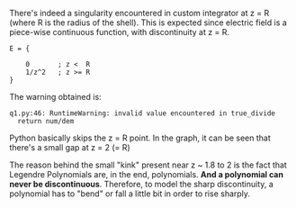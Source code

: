 There's indeed a singularity encountered in custom integrator at z = R (where R is the radius of the shell). This is expected since 
electric field is a piece-wise continuous function, with discontinuity at z = R.

```
E = {
    
    0       ; z <  R
    1/z^2   ; z >= R
}
```

The warning obtained is:
```
q1.py:46: RuntimeWarning: invalid value encountered in true_divide
  return num/dem
```

Python basically skips the z = R point. In the graph, it can be seen that there's a small gap at z = 2 (= R)

The reason behind the small "kink" present near z ~ 1.8 to 2 is the fact that Legendre Polynomials are, in the end, polynomials. __And a polynomial can never be discontinuous__. Therefore, to model the sharp discontinuity, a polynomial has to "bend" or fall a little bit in order to rise sharply.